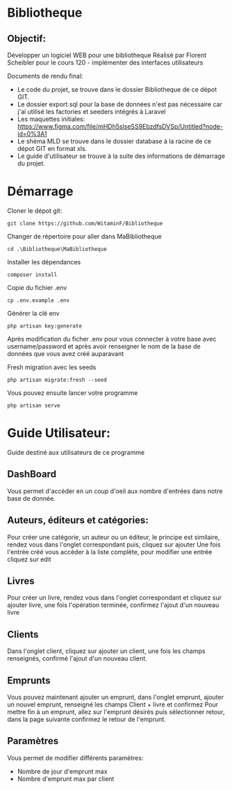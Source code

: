 # Bibliotheque

## Objectif:

Développer un logiciel WEB pour une bibliotheque
Réalisé par Florent Scheibler pour le cours 120 - implémenter des interfaces utilisateurs

Documents de rendu final:

- Le code du projet, se trouve dans le dossier Bibliotheque de ce dépot GIT.
- Le dossier export.sql pour la base de données n'est pas nécessaire car j'ai utilisé les factories et seeders intégrés à Laravel
- Les maquettes initiales: https://www.figma.com/file/mHDh5slseSS9EbzdfsDVSp/Untitled?node-id=0%3A1
- Le shéma MLD se trouve dans le dossier database à la racine de ce dépot GIT en format xls.
- Le guide d'utilisateur se trouve à la suite des informations de démarrage du projet.

# Démarrage

Cloner le dépot git:

````
git clone https://github.com/WitaminF/Bibliotheque
````

Changer de répertoire pour aller dans MaBibliotheque

````
cd .\Bibliotheque\MaBibliotheque
````

Installer les dépendances

````
composer install
````

Copie du fichier .env
````
cp .env.example .env
````

Générer la clé env

````
php artisan key:generate
````

Après modification du ficher .env pour vous connecter à votre base avec username/password 
et après avoir renseigner le nom de la base de données que vous avez créé auparavant


Fresh migration avec les seeds
````
php artisan migrate:fresh --seed
````

Vous pouvez ensuite lancer votre programme

````
php artisan serve
````

# Guide Utilisateur:

Guide destiné aux utilisateurs de ce programme

## DashBoard
Vous permet d'accèder en un coup d'oeil aux nombre d'entrées dans notre base de donnée.

## Auteurs, éditeurs et catégories:
Pour créer une catégorie, un auteur ou un éditeur, le principe est similaire, rendez vous dans l'onglet
correspondant puis, cliquez sur ajouter
Une fois l'entrée créé vous accèder à la liste complète, pour modifier une entrée cliquez sur edit

## Livres
Pour créer un livre, rendez vous dans l'onglet correspondant et cliquez sur ajouter livre, une fois l'opération
terminée, confirmez l'ajout d'un nouveau livre

## Clients
Dans l'onglet client, cliquez sur ajouter un client, une fois les champs renseignés, confirmé l'ajout
d'un nouveau client.

## Emprunts
Vous pouvez maintenant ajouter un emprunt, dans l'onglet emprunt, ajouter un nouvel emprunt, renseigné les champs
Client + livre et confirmez
Pour mettre fin à un emprunt, allez sur l'emprunt désirés puis sélectionner retour, dans la page suivante
confirmez le retour de l'emprunt.

## Paramètres
Vous permet de modifier différents paramètres:
- Nombre de jour d'emprunt max
- Nombre d'emprunt max par client



